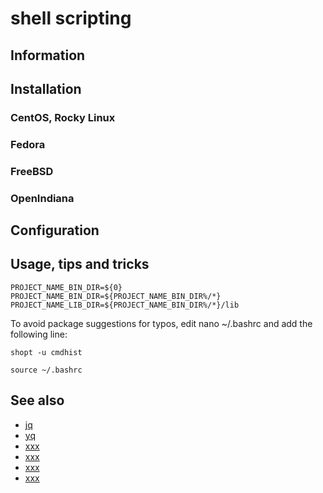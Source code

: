 # shell scripting

## Information

## Installation

### CentOS, Rocky Linux

### Fedora

### FreeBSD

### OpenIndiana

## Configuration

## Usage, tips and tricks

```shell
PROJECT_NAME_BIN_DIR=${0}
PROJECT_NAME_BIN_DIR=${PROJECT_NAME_BIN_DIR%/*}
PROJECT_NAME_LIB_DIR=${PROJECT_NAME_BIN_DIR%/*}/lib
```

To avoid package suggestions for typos, edit nano ~/.bashrc and add the following line:

	shopt -u cmdhist

```shell
source ~/.bashrc
```

## See also

* [jq](https://jqlang.github.io/jq/)
* [yq](https://github.com/mikefarah/yq)
* [xxx](xxxx)
* [xxx](xxxx)
* [xxx](xxxx)
* [xxx](xxxx)


